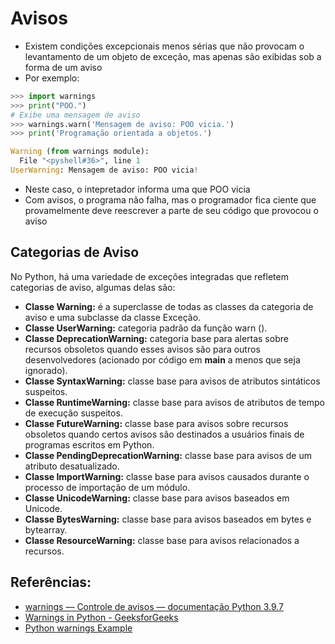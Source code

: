 # Avisos

- Existem condições excepcionais menos sérias que não  provocam o levantamento de um objeto de exceção, mas apenas são exibidas sob a forma de um aviso
- Por exemplo:

```python
>>> import warnings
>>> print("POO.")
# Exibe uma mensagem de aviso
>>> warnings.warn('Mensagem de aviso: POO vicia.')
>>> print('Programação orientada a objetos.')

Warning (from warnings module):
  File "<pyshell#36>", line 1
UserWarning: Mensagem de aviso: POO vicia!
```

- Neste caso, o intepretador informa uma que POO vicia
- Com avisos, o programa não falha, mas o programador fica ciente que provamelmente deve reescrever a parte de seu código que provocou o aviso









































































































































































































































































































































































































































































































































































































## Categorias de Aviso
No Python, há uma variedade de exceções integradas que refletem categorias de aviso, algumas delas são:

- **Classe Warning:** é a superclasse de todas as classes da categoria de aviso e uma subclasse da classe Exceção.
- **Classe UserWarning:** categoria padrão da função warn ().
- **Classe DeprecationWarning:** categoria base para alertas sobre recursos obsoletos quando esses avisos são para outros desenvolvedores (acionado por código em __main__ a menos que seja ignorado).
- **Classe SyntaxWarning:** classe base para avisos de atributos sintáticos suspeitos.
- **Classe RuntimeWarning:** classe base para avisos de atributos de tempo de execução suspeitos.
- **Classe FutureWarning:** classe base para avisos sobre recursos obsoletos quando certos avisos são destinados a usuários finais de programas escritos em Python.
- **Classe PendingDeprecationWarning:** classe base para avisos de um atributo desatualizado.
- **Classe ImportWarning:** classe base para avisos causados ​​durante o processo de importação de um módulo.
- **Classe UnicodeWarning:** classe base para avisos baseados em Unicode.
- **Classe BytesWarning:** classe base para avisos baseados em bytes e bytearray.
- **Classe ResourceWarning:** classe base para avisos relacionados a recursos.


## Referências:

- [warnings — Controle de avisos &#8212; documentação Python 3.9.7](https://docs.python.org/pt-br/3/library/warnings.html)
- [Warnings in Python - GeeksforGeeks](https://www.geeksforgeeks.org/warnings-in-python/)
- [Python warnings Example](https://www.demo2s.com/python/python-warnings-example.html)
